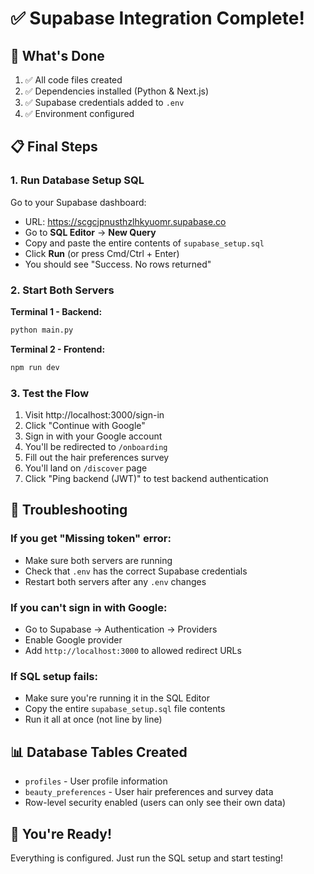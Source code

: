 # ✅ Supabase Integration Complete!

## 🎉 What's Done

1. ✅ All code files created
2. ✅ Dependencies installed (Python & Next.js)
3. ✅ Supabase credentials added to `.env`
4. ✅ Environment configured

## 📋 Final Steps

### 1. Run Database Setup SQL

Go to your Supabase dashboard:
- URL: https://scgcjpnusthzlhkyuomr.supabase.co
- Go to **SQL Editor** → **New Query**
- Copy and paste the entire contents of `supabase_setup.sql`
- Click **Run** (or press Cmd/Ctrl + Enter)
- You should see "Success. No rows returned"

### 2. Start Both Servers

**Terminal 1 - Backend:**
```bash
python main.py
```

**Terminal 2 - Frontend:**
```bash
npm run dev
```

### 3. Test the Flow

1. Visit http://localhost:3000/sign-in
2. Click "Continue with Google"
3. Sign in with your Google account
4. You'll be redirected to `/onboarding`
5. Fill out the hair preferences survey
6. You'll land on `/discover` page
7. Click "Ping backend (JWT)" to test backend authentication

## 🔧 Troubleshooting

### If you get "Missing token" error:
- Make sure both servers are running
- Check that `.env` has the correct Supabase credentials
- Restart both servers after any `.env` changes

### If you can't sign in with Google:
- Go to Supabase → Authentication → Providers
- Enable Google provider
- Add `http://localhost:3000` to allowed redirect URLs

### If SQL setup fails:
- Make sure you're running it in the SQL Editor
- Copy the entire `supabase_setup.sql` file contents
- Run it all at once (not line by line)

## 📊 Database Tables Created

- `profiles` - User profile information
- `beauty_preferences` - User hair preferences and survey data
- Row-level security enabled (users can only see their own data)

## 🚀 You're Ready!

Everything is configured. Just run the SQL setup and start testing!

